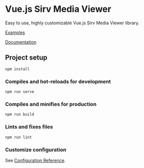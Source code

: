 # Vue.js Sirv Media Viewer

Easy to use, highly customizable Vue.js Sirv Media Viewer library.

[Examples](https://test1.sirv.com/sergey/test/index.html)

[Documentation](https://sirv.com/help/articles/sirv-media-viewer/)


## Project setup
```
npm install
```

### Compiles and hot-reloads for development
```
npm run serve
```

### Compiles and minifies for production
```
npm run build
```

### Lints and fixes files
```
npm run lint
```

### Customize configuration
See [Configuration Reference](https://cli.vuejs.org/config/).
